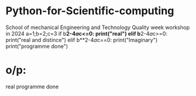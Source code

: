 # Python-for-Scientific-computing
School of mechanical Engineering and Technology Quality week workshop in 2024 
a=1;b=2;c=3
if b**2-4*a*c<=0:
  print("real")
elif b**2-4*a*c>=0:
  print("real and distince")
elif b**2-4*a*c==0:
  print("Imaginary")
print("programme done")
# o/p:
real
programme done
